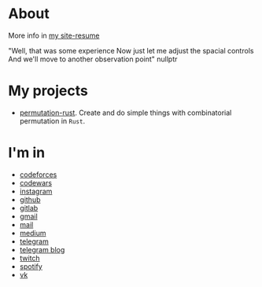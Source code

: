 # About
More info in [my site-resume]((https://notapattern.github.io/) "Site-resume") 


"Well, that was some experience
Now just let me adjust the spacial controls
And we'll move to another observation point"
nullptr

# My projects
  - [permutation-rust](https://github.com/NotAPattern/permutation-rust "Permutation-rust"). Create and do simple things with combinatorial permutation in `Rust`.

# I'm in
  - [codeforces](https://codeforces.com/profile/notapattern "Codeforces (sponsored by Telegram)")
  - [codewars](https://www.codewars.com/users/NotAPattern "Codewars")
  - [instagram](https://www.instagram.com/NotAPattern1 "Instagram")
  - [github](https://www.github.com/NotAPattern "GitHub")
  - [gitlab](https://www.gitlab.com/NotAPattern "GitLab")
  - [gmail](mailto:nikita.karatsev@gmail.com "Gmail")
  - [mail](mailto:nikita.karatsev@yandex.ru "Yandex mail")
  - [medium](https://www.medium.com/@notapattern "Medium")
  - [telegram](https://www.t.me/NotAPattern "Telegram")
  - [telegram blog](https://www.t.me/notapatternblog "Telegram blog")
  - [twitch](https://www.twitch.tv/notapattern "Twitch")
  - [spotify](https://open.spotify.com/user/ilz2empiateqi06y9t6nvu3nv "Spotify")  
  - [vk](https://www.vk.com/NotAPattern "VK")

<!--
**NotAPattern/notapattern** is a ✨ _special_ ✨ repository because its `README.md` (this file) appears on your GitHub profile.

Here are some ideas to get you started:

- 🔭 I’m currently working on ...
- 🌱 I’m currently learning ...
- 👯 I’m looking to collaborate on ...
- 🤔 I’m looking for help with ...
- 💬 Ask me about ...
- 📫 How to reach me: ...
- 😄 Pronouns: ...
- ⚡ Fun fact: ...
-->

